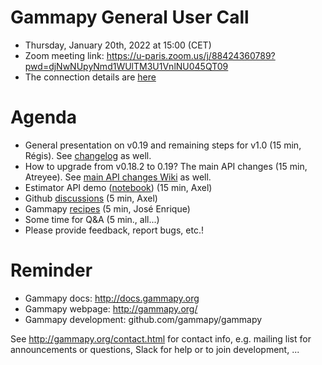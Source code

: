 # Gammapy General User Call

* Thursday, January 20th, 2022 at 15:00 (CET)
* Zoom meeting link: 
https://u-paris.zoom.us/j/88424360789?pwd=djNwNUpyNmd1WUlTM3U1VnlNU045QT09
* The connection details are [here](ConnectionDetails.txt)

# Agenda

* General presentation on v0.19 and remaining steps for v1.0 (15 min, Régis). See [changelog](https://docs.gammapy.org/0.19/changelog.html#nov-22nd-2021) as well.
* How to upgrade from v0.18.2 to 0.19? The main API changes (15 min, Atreyee). See [main API changes Wiki](https://github.com/gammapy/gammapy/wiki/Main-API-changes-from-v0.18.2-to-v0.19) as well.
* Estimator API demo ([notebook](estimators.ipynb)) (15 min, Axel)
* Github [discussions](https://github.com/gammapy/gammapy/discussions) (5 min, Axel)
* Gammapy [recipes](https://gammapy.github.io/gammapy-recipes/) (5 min, José Enrique)
* Some time for Q&A (5 min., all...)
* Please provide feedback, report bugs, etc.!

# Reminder

* Gammapy docs: http://docs.gammapy.org
* Gammapy webpage: http://gammapy.org/
* Gammapy development: github.com/gammapy/gammapy

See http://gammapy.org/contact.html for contact info, e.g. mailing list
for announcements or questions, Slack for help or to join development, ...
